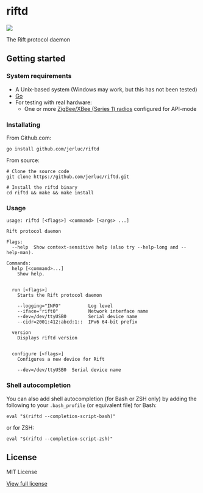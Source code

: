 # riftd

[![](https://api.travis-ci.org/jerluc/riftd.svg?branch=master)](https://travis-ci.org/jerluc/riftd)

The Rift protocol daemon

## Getting started

### System requirements

* A Unix-based system (Windows may work, but this has not been tested)
* [Go](https://golang.org)
* For testing with real hardware:
  * One or more [ZigBee/XBee (Series 1) radios](https://www.digi.com/products/models/xb24-api-001) configured for API-mode

### Installating

From Github.com:

```
go install github.com/jerluc/riftd
```

From source:

```
# Clone the source code
git clone https://github.com/jerluc/riftd.git

# Install the riftd binary
cd riftd && make && make install
```

### Usage

```
usage: riftd [<flags>] <command> [<args> ...]

Rift protocol daemon

Flags:
  --help  Show context-sensitive help (also try --help-long and --help-man).

Commands:
  help [<command>...]
    Show help.


  run [<flags>]
    Starts the Rift protocol daemon

    --logging="INFO"          Log level
    --iface="rift0"           Network interface name
    --dev=/dev/ttyUSB0        Serial device name
    --cidr=2001:412:abcd:1::  IPv6 64-bit prefix

  version
    Displays riftd version


  configure [<flags>]
    Configures a new device for Rift

    --dev=/dev/ttyUSB0  Serial device name
```

### Shell autocompletion

You can also add shell autocompletion (for Bash or ZSH only) by adding the following to your
`.bash_profile` (or equivalent file) for Bash:

```
eval "$(riftd --completion-script-bash)"
```

or for ZSH:

```
eval "$(riftd --completion-script-zsh)"
```

## License

MIT License

[View full license](LICENSE)
